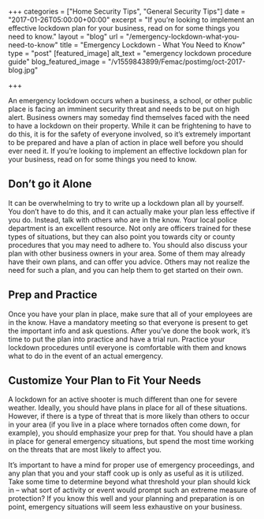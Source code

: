 +++
categories = ["Home Security Tips", "General Security Tips"]
date = "2017-01-26T05:00:00+00:00"
excerpt = "If you’re looking to implement an effective lockdown plan for your business, read on for some things you need to know."
layout = "blog"
url = "/emergency-lockdown-what-you-need-to-know"
title = "Emergency Lockdown - What You Need to Know"
type = "post"
[featured_image]
alt_text = "emergency lockdown procedure guide"
blog_featured_image = "/v1559843899/Femac/postimg/oct-2017-blog.jpg"

+++

An emergency lockdown occurs when a business, a school, or other public place is facing an imminent security threat and needs to be put on high alert. Business owners may someday find themselves faced with the need to have a lockdown on their property. While it can be frightening to have to do this, it is for the safety of everyone involved, so it’s extremely important to be prepared and have a plan of action in place well before you should ever need it. If you’re looking to implement an effective lockdown plan for your business, read on for some things you need to know.

## Don’t go it Alone

It can be overwhelming to try to write up a lockdown plan all by yourself. You don’t have to do this, and it can actually make your plan less effective if you do. Instead, talk with others who are in the know. Your local police department is an excellent resource. Not only are officers trained for these types of situations, but they can also point you towards city or county procedures that you may need to adhere to. You should also discuss your plan with other business owners in your area. Some of them may already have their own plans, and can offer you advice. Others may not realize the need for such a plan, and you can help them to get started on their own.

## Prep and Practice

Once you have your plan in place, make sure that all of your employees are in the know. Have a mandatory meeting so that everyone is present to get the important info and ask questions. After you’ve done the book work, it’s time to put the plan into practice and have a trial run. Practice your lockdown procedures until everyone is comfortable with them and knows what to do in the event of an actual emergency.

## Customize Your Plan to Fit Your Needs

A lockdown for an active shooter is much different than one for severe weather. Ideally, you should have plans in place for all of these situations. However, if there is a type of threat that is more likely than others to occur in your area (if you live in a place where tornados often come down, for example), you should emphasize your prep for that. You should have a plan in place for general emergency situations, but spend the most time working on the threats that are most likely to affect you.

It’s important to have a mind for proper use of emergency proceedings, and any plan that you and your staff cook up is only as useful as it is utilized. Take some time to determine beyond what threshold your plan should kick in – what sort of activity or event would prompt such an extreme measure of protection? If you know this well and your planning and preparation is on point, emergency situations will seem less exhaustive on your business.